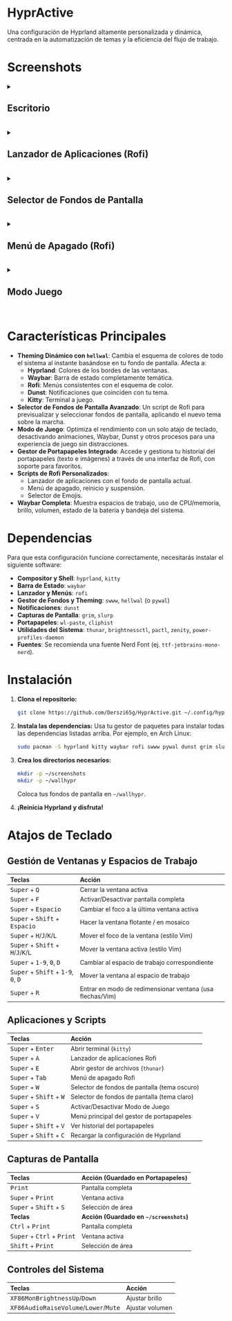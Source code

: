 # HyprActive

Una configuración de Hyprland altamente personalizada y dinámica, centrada en la automatización de temas y la eficiencia del flujo de trabajo.

# Screenshots

<details><summary><h2>Escritorio</h2></summary>

![](/assets/screenshot-desktop.png)

</details><br>

<details><summary><h2>Lanzador de Aplicaciones (Rofi)</h2></summary>

![](/assets/screenshot-rofi-launcher.png)

</details><br>

<details><summary><h2>Selector de Fondos de Pantalla</h2></summary>

![](/assets/screenshot-wallselector.png)

</details><br>

<details><summary><h2>Menú de Apagado (Rofi)</h2></summary>

![](/assets/screenshot-powermenu.png)

</details><br>

<details><summary><h2>Modo Juego</h2></summary>

![](/assets/screenshot-gaming-mode.png)

</details><br>

# Características Principales

*   **Theming Dinámico con `hellwal`**: Cambia el esquema de colores de todo el sistema al instante basándose en tu fondo de pantalla. Afecta a:
    *   **Hyprland**: Colores de los bordes de las ventanas.
    *   **Waybar**: Barra de estado completamente temática.
    *   **Rofi**: Menús consistentes con el esquema de color.
    *   **Dunst**: Notificaciones que coinciden con tu tema.
    *   **Kitty**: Terminal a juego.
*   **Selector de Fondos de Pantalla Avanzado**: Un script de Rofi para previsualizar y seleccionar fondos de pantalla, aplicando el nuevo tema sobre la marcha.
*   **Modo de Juego**: Optimiza el rendimiento con un solo atajo de teclado, desactivando animaciones, Waybar, Dunst y otros procesos para una experiencia de juego sin distracciones.
*   **Gestor de Portapapeles Integrado**: Accede y gestiona tu historial del portapapeles (texto e imágenes) a través de una interfaz de Rofi, con soporte para favoritos.
*   **Scripts de Rofi Personalizados**:
    *   Lanzador de aplicaciones con el fondo de pantalla actual.
    *   Menú de apagado, reinicio y suspensión.
    *   Selector de Emojis.
*   **Waybar Completa**: Muestra espacios de trabajo, uso de CPU/memoria, brillo, volumen, estado de la batería y bandeja del sistema.

# Dependencias

Para que esta configuración funcione correctamente, necesitarás instalar el siguiente software:

*   **Compositor y Shell**: `hyprland`, `kitty`
*   **Barra de Estado**: `waybar`
*   **Lanzador y Menús**: `rofi`
*   **Gestor de Fondos y Theming**: `swww`, `hellwal` (o `pywal`)
*   **Notificaciones**: `dunst`
*   **Capturas de Pantalla**: `grim`, `slurp`
*   **Portapapeles**: `wl-paste`, `cliphist`
*   **Utilidades del Sistema**: `thunar`, `brightnessctl`, `pactl`, `zenity`, `power-profiles-daemon`
*   **Fuentes**: Se recomienda una fuente Nerd Font (ej. `ttf-jetbrains-mono-nerd`).

# Instalación

1.  **Clona el repositorio:**
    ```bash
    git clone https://github.com/Derszi65g/HyprActive.git ~/.config/hypr
    ```
2.  **Instala las dependencias:**
    Usa tu gestor de paquetes para instalar todas las dependencias listadas arriba. Por ejemplo, en Arch Linux:
    ```bash
    sudo pacman -S hyprland kitty waybar rofi swww pywal dunst grim slurp wl-paste cliphist thunar brightnessctl pactl zenity power-profiles-daemon ttf-jetbrains-mono-nerd
    ```
3.  **Crea los directorios necesarios:**
    ```bash
    mkdir -p ~/screenshots
    mkdir -p ~/wallhypr
    ```
    Coloca tus fondos de pantalla en `~/wallhypr`.

4.  **¡Reinicia Hyprland y disfruta!**

# Atajos de Teclado

## Gestión de Ventanas y Espacios de Trabajo

| Teclas                                       | Acción                                           |
| :------------------------------------------- | :----------------------------------------------- |
| <kbd>Super</kbd> + <kbd>Q</kbd>               | Cerrar la ventana activa                         |
| <kbd>Super</kbd> + <kbd>F</kbd>               | Activar/Desactivar pantalla completa             |
| <kbd>Super</kbd> + <kbd>Espacio</kbd>         | Cambiar el foco a la última ventana activa       |
| <kbd>Super</kbd> + <kbd>Shift</kbd> + <kbd>Espacio</kbd> | Hacer la ventana flotante / en mosaico           |
| <kbd>Super</kbd> + <kbd>H</kbd>/<kbd>J</kbd>/<kbd>K</kbd>/<kbd>L</kbd> | Mover el foco de la ventana (estilo Vim)         |
| <kbd>Super</kbd> + <kbd>Shift</kbd> + <kbd>H</kbd>/<kbd>J</kbd>/<kbd>K</kbd>/<kbd>L</kbd> | Mover la ventana activa (estilo Vim)             |
| <kbd>Super</kbd> + <kbd>1-9</kbd>, <kbd>0</kbd>, <kbd>D</kbd> | Cambiar al espacio de trabajo correspondiente    |
| <kbd>Super</kbd> + <kbd>Shift</kbd> + <kbd>1-9</kbd>, <kbd>0</kbd>, <kbd>D</kbd> | Mover la ventana al espacio de trabajo           |
| <kbd>Super</kbd> + <kbd>R</kbd>               | Entrar en modo de redimensionar ventana (usa flechas/Vim) |

## Aplicaciones y Scripts

| Teclas                                       | Acción                                           |
| :------------------------------------------- | :----------------------------------------------- |
| <kbd>Super</kbd> + <kbd>Enter</kbd>           | Abrir terminal (`kitty`)                         |
| <kbd>Super</kbd> + <kbd>A</kbd>               | Lanzador de aplicaciones Rofi                    |
| <kbd>Super</kbd> + <kbd>E</kbd>               | Abrir gestor de archivos (`thunar`)              |
| <kbd>Super</kbd> + <kbd>Tab</kbd>             | Menú de apagado Rofi                             |
| <kbd>Super</kbd> + <kbd>W</kbd>               | Selector de fondos de pantalla (tema oscuro)     |
| <kbd>Super</kbd> + <kbd>Shift</kbd> + <kbd>W</kbd> | Selector de fondos de pantalla (tema claro)      |
| <kbd>Super</kbd> + <kbd>S</kbd>               | Activar/Desactivar Modo de Juego                 |
| <kbd>Super</kbd> + <kbd>V</kbd>               | Menú principal del gestor de portapapeles        |
| <kbd>Super</kbd> + <kbd>Shift</kbd> + <kbd>V</kbd> | Ver historial del portapapeles                 |
| <kbd>Super</kbd> + <kbd>Shift</kbd> + <kbd>C</kbd> | Recargar la configuración de Hyprland            |

## Capturas de Pantalla

| Teclas                                       | Acción (Guardado en Portapapeles)                |
| :------------------------------------------- | :----------------------------------------------- |
| <kbd>Print</kbd>                             | Pantalla completa                                |
| <kbd>Super</kbd> + <kbd>Print</kbd>           | Ventana activa                                   |
| <kbd>Super</kbd> + <kbd>Shift</kbd> + <kbd>S</kbd> | Selección de área                                |
| **Teclas**                                   | **Acción (Guardado en `~/screenshots`)**         |
| <kbd>Ctrl</kbd> + <kbd>Print</kbd>            | Pantalla completa                                |
| <kbd>Super</kbd> + <kbd>Ctrl</kbd> + <kbd>Print</kbd> | Ventana activa                                   |
| <kbd>Shift</kbd> + <kbd>Print</kbd>           | Selección de área                                |

## Controles del Sistema

| Teclas                                       | Acción                                           |
| :------------------------------------------- | :----------------------------------------------- |
| <kbd>XF86MonBrightnessUp</kbd>/<kbd>Down</kbd> | Ajustar brillo                                   |
| <kbd>XF86AudioRaiseVolume</kbd>/<kbd>Lower</kbd>/<kbd>Mute</kbd> | Ajustar volumen                                  |
